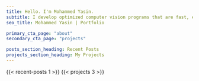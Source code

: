```yaml
---
title: Hello. I'm Mohammed Yasin.
subtitle: I develop optimized computer vision programs that are fast, efficient and ready for production.
seo_title: Mohammed Yasin | Portfolio

primary_cta_page: "about"
secondary_cta_page: "projects"

posts_section_heading: Recent Posts
projects_section_heading: My Projects
---
```


{{< recent-posts 1 >}}
{{< projects 3 >}}
